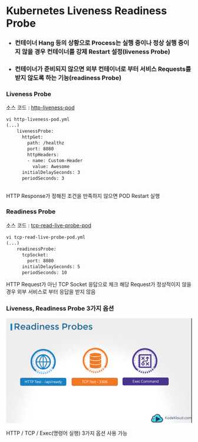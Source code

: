 # Kubernetes Liveness Readiness Probe
- ### 컨테이너 Hang 등의 상황으로 Process는 실행 중이나 정상 실행 중이지 않을 경우 컨테이너를 강제 Restart 설정(liveness Probe)
- ### 컨테이너가 준비되지 않으면 외부 컨테이너로 부터 서비스 Requests를 받지 않도록 하는 기능(readiness Probe)

### Liveness Probe
소스 코드 : [http-liveness-pod](./http-liveness-pod.yml)

```
vi http-liveness-pod.yml
(...) 
    livenessProbe:
      httpGet:
        path: /healthz
        port: 8080
        httpHeaders:
        - name: Custom-Header
          value: Awesome
      initialDelaySeconds: 3
      periodSeconds: 3
      
```

HTTP Response가 정해진 조건을 만족하지 않으면 POD Restart 실행 

### Readiness Probe
소스 코드 : [tcp-read-live-probe-pod](./tcp-read-live-probe-pod.yml)

```
vi tcp-read-live-probe-pod.yml
(...)
    readinessProbe:
      tcpSocket:
        port: 8080
      initialDelaySeconds: 5
      periodSeconds: 10

```

HTTP Request가 아닌 TCP Socket 응답으로 체크
해당 Request가 정상적이지 않을 경우 외부 서비스로 부터 응답을 받지 않음 

### Liveness, Readiness Probe 3가지 옵션
![3 Types](./probe3Types.png)

HTTP / TCP / Exec(명령어 실행) 3가지 옵션 사용 가능 





